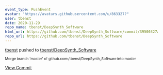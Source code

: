 ```yaml
---
event_type: PushEvent
avatar: "https://avatars.githubusercontent.com/u/863327?"
user: tbenst
date: 2020-11-29
repo_name: tbenst/DeepSynth_Software
html_url: https://github.com/tbenst/DeepSynth_Software/commit/39500327a284f8bb524fd9235a84cf597eb16210
repo_url: https://github.com/tbenst/DeepSynth_Software
---
```


<a href='https://github.com/tbenst' target='_blank'>tbenst</a> pushed to <a href='https://github.com/tbenst/DeepSynth_Software' target='_blank'>tbenst/DeepSynth_Software</a>

<small>Merge branch 'master' of github.com:/tbenst/DeepSynth_Software into master</small>

<a href='https://github.com/tbenst/DeepSynth_Software/commit/39500327a284f8bb524fd9235a84cf597eb16210' target='_blank'>View Commit</a>